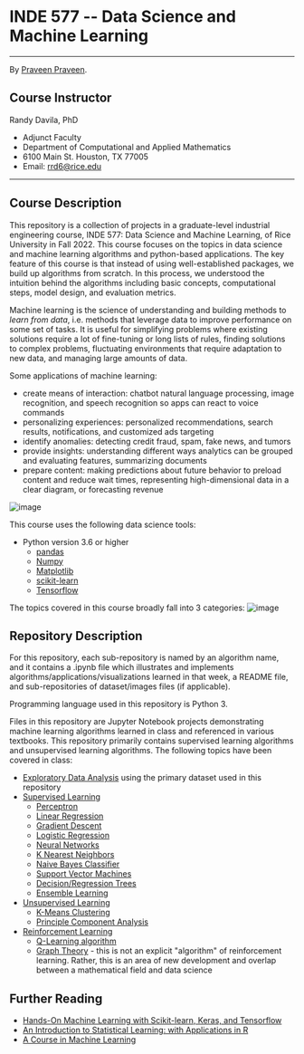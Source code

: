 # INDE 577 -- Data Science and Machine Learning

---
By [Praveen Praveen](https://github.com/ppunia74).

## Course Instructor
Randy Davila, PhD
- Adjunct Faculty
- Department of Computational and Applied Mathematics
- 6100 Main St. Houston, TX 77005
- Email: rrd6@rice.edu
---

## Course Description

This repository is a collection of projects in a graduate-level industrial engineering course, INDE 577: Data Science and Machine Learning, of Rice University in Fall 2022. This course focuses on the topics in data science and machine learning algorithms and python-based applications. The key feature of this course is that instead of using well-established packages, we build up algorithms from scratch. In this process, we understood the intuition behind the algorithms including basic concepts, computational steps, model design, and evaluation metrics. 

Machine learning is the science of understanding and building methods to *learn from data*, i.e. methods that leverage data to improve performance on some set of tasks. It is useful for simplifying problems where existing solutions require a lot of fine-tuning or long lists of rules, finding solutions to complex problems, fluctuating environments that require adaptation to new data, and managing large amounts of data.

Some applications of machine learning:
- create means of interaction: chatbot natural language processing, image recognition, and speech recognition so apps can react to voice commands
- personalizing experiences: personalized recommendations, search results, notifications, and customized ads targeting
- identify anomalies: detecting credit fraud, spam, fake news, and tumors
- provide insights: understanding different ways analytics can be grouped and evaluating features, summarizing documents
- prepare content: making predictions about future behavior to preload content and reduce wait times, representing high-dimensional data in a clear diagram, or forecasting revenue

![image](https://user-images.githubusercontent.com/89811204/132994733-3940c6b9-ffca-4a41-bae6-e9418484c15b.png)

This course uses the following data science tools:
- Python version 3.6 or higher
  - [pandas](https://pandas.pydata.org/docs/user_guide/index.html)
  - [Numpy](https://numpy.org/doc/stable/)
  - [Matplotlib](https://matplotlib.org/stable/contents.html)
  - [scikit-learn](https://scikit-learn.org/stable/user_guide.html)
  - [Tensorflow](https://www.tensorflow.org/api_docs/python/tf/all_symbols)

The topics covered in this course broadly fall into 3 categories: 
![image](https://user-images.githubusercontent.com/89811204/132995084-efa2c299-a6e9-4f38-ab14-26ef970736bc.png)

## Repository Description

For this repository, each sub-repository is named by an algorithm name, and it contains a .ipynb file which illustrates and implements algorithms/applications/visualizations learned in that week, a README file, and sub-repositories of dataset/images files (if applicable).

Programming language used in this repository is Python 3.

Files in this repository are Jupyter Notebook projects demonstrating machine learning algorithms learned in class and referenced in various textbooks. This repository primarily contains supervised learning algorithms and unsupervised learning algorithms.
The following topics have been covered in class:

- [Exploratory Data Analysis]() using the primary dataset used in this repository
- [Supervised Learning]()
  - [Perceptron]()
  - [Linear Regression]()
  - [Gradient Descent]()
  - [Logistic Regression]()
  - [Neural Networks]()
  - [K Nearest Neighbors]()
  - [Naive Bayes Classifier]()
  - [Support Vector Machines]()
  - [Decision/Regression Trees]()
  - [Ensemble Learning]()
- [Unsupervised Learning]()
  - [K-Means Clustering]()
  - [Principle Component Analysis]()
- [Reinforcement Learning]()
  - [Q-Learning algorithm]()
  - [Graph Theory]() - this is not an explicit "algorithm" of reinforcement learning. Rather, this is an area of new development and overlap between a mathematical field and data science

<!-- The examples and implementations of algorithms in this repository will specifically focus on the context of Human Resources Analytics, which is a growing area in business representing the use of data science and machine learning in the context of Human Resources. More detals on HR analytics can be found [here](https://lesley.edu/article/how-hr-analytics-are-changing-business).
 -->


## Further Reading
- [Hands-On Machine Learning with Scikit-learn, Keras, and Tensorflow](https://www.amazon.com/Hands-Machine-Learning-Scikit-Learn-TensorFlow/dp/1492032646)
- [An Introduction to Statistical Learning: with Applications in R](https://www.statlearning.com/)
- [A Course in Machine Learning](http://ciml.info/)